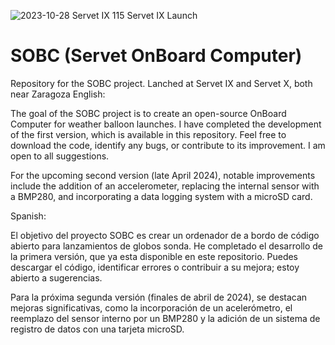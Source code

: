 ![2023-10-28 Servet IX 115](https://github.com/Prilex1/SOBC/assets/83595911/ba05b5ed-d96d-406a-8097-84c0ba7717f2)
Servet IX Launch

# SOBC (Servet OnBoard Computer)
Repository for the SOBC project. Lanched at Servet IX and Servet X, both near Zaragoza
English:

The goal of the SOBC project is to create an open-source OnBoard Computer for weather balloon launches. I have completed the development of the first version, which is available in this repository. Feel free to download the code, identify any bugs, or contribute to its improvement. I am open to all suggestions.

For the upcoming second version (late April 2024), notable improvements include the addition of an accelerometer, replacing the internal sensor with a BMP280, and incorporating a data logging system with a microSD card.

Spanish:

El objetivo del proyecto SOBC es crear un ordenador de a bordo de código abierto para lanzamientos de globos sonda. He completado el desarrollo de la primera versión, que ya esta disponible en este repositorio. Puedes descargar el código, identificar errores o contribuir a su mejora; estoy abierto a sugerencias.

Para la próxima segunda versión (finales de abril de 2024), se destacan mejoras significativas, como la incorporación de un acelerómetro, el reemplazo del sensor interno por un BMP280 y la adición de un sistema de registro de datos con una tarjeta microSD.
